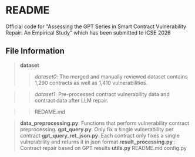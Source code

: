 # README

Official code for "Assessing the GPT Series in Smart Contract Vulnerability Repair: An Empirical Study" which has been submitted to ICSE 2026

## File Information
>__dataset__
>>_dataset0_: The merged and manually reviewed dataset contains 1,290 contracts as well as 1,410 vulnerabilities.

>>_dataset1_: Pre-processed contract vulnerability data and contract data after LLM repair.

>>REDAME.md

>__data_preprocessing.py__: Functions that perform vulnerability contract preprocessing.
>__gpt_query.py__: Only fix a single vulnerability per contract
>__gpt_query_ret_json.py__: Each contract only fixes a single vulnerability and returns it in json format
>__result_processing.py__ : Contract repair based on GPT results
>__utils.py__
>README.md
>config.py
